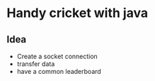 # Handy cricket with java

## Idea

- Create a socket connection
- transfer data
- have a common leaderboard
